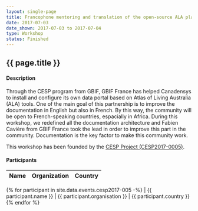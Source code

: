 ```yaml
---
layout: single-page
title: Francophone mentoring and translation of the open-source ALA platform
date: 2017-07-03
date_shown: 2017-07-03 to 2017-07-04
type: Workshop
status: Finished
---
```


## {{ page.title }}

#### Description 

Through the CESP program from GBIF, GBIF France has helped Canadensys to install and configure its own data portal based on Atlas of Living Australia (ALA) tools. One of the main goal of this partnership is to improve the documentation in English but also in French. By this way, the community will be open to French-speaking countries, espacially in Africa. During this workshop, we redefined all the documentation architecture and Fabien Cavière from GBIF France took the lead in order to improve this part in the community. Documentation is the key factor to make this community work.

This workshop has been founded by the [CESP Project (CESP2017-0005)](../projects/cesp-2017-005).

#### Participants 


| Name | Organization | Country |
|------|--------------|---------|
{% for participant in site.data.events.cesp2017-005 -%}
| {{ participant.name }}  | {{ participant.organisation }}  | {{ participant.country }}
{% endfor %}





